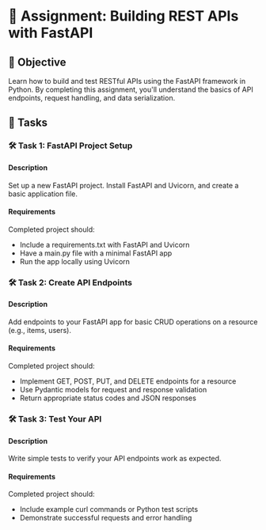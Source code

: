 # 📘 Assignment: Building REST APIs with FastAPI

## 🎯 Objective

Learn how to build and test RESTful APIs using the FastAPI framework in Python. By completing this assignment, you'll understand the basics of API endpoints, request handling, and data serialization.

## 📝 Tasks

### 🛠️ Task 1: FastAPI Project Setup

#### Description
Set up a new FastAPI project. Install FastAPI and Uvicorn, and create a basic application file.

#### Requirements
Completed project should:
- Include a requirements.txt with FastAPI and Uvicorn
- Have a main.py file with a minimal FastAPI app
- Run the app locally using Uvicorn

### 🛠️ Task 2: Create API Endpoints

#### Description
Add endpoints to your FastAPI app for basic CRUD operations on a resource (e.g., items, users).

#### Requirements
Completed project should:
- Implement GET, POST, PUT, and DELETE endpoints for a resource
- Use Pydantic models for request and response validation
- Return appropriate status codes and JSON responses

### 🛠️ Task 3: Test Your API

#### Description
Write simple tests to verify your API endpoints work as expected.

#### Requirements
Completed project should:
- Include example curl commands or Python test scripts
- Demonstrate successful requests and error handling

